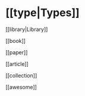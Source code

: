 # [[type|Types]]

[[library|Library]]

[[book]]

[[paper]]

[[article]]

[[collection]]

[[awesome]]

